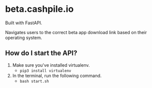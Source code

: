 # beta.cashpile.io

Built with FastAPI.

Navigates users to the correct beta app download link based on their operating system.

## How do I start the API?

1. Make sure you've installed virtualenv.
   * `pip3 install virtualenv`
2. In the terminal, run the following command.
   * `bash start.sh`
